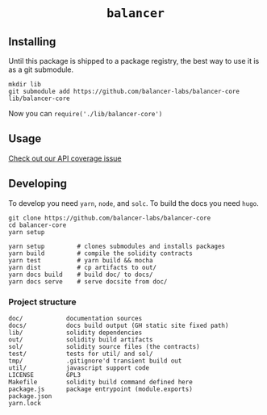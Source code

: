 
<h1 align=center><code>balancer</code></h1>

## Installing

Until this package is shipped to a package registry, the best way to use it is as a git submodule.

```
mkdir lib
git submodule add https://github.com/balancer-labs/balancer-core lib/balancer-core
```

Now you can `require('./lib/balancer-core')`

## Usage

[Check out our API coverage issue](https://github.com/balancer-labs/balancer-core/issues/24)

## Developing

To develop you need `yarn`, `node`, and `solc`. To build the docs you need `hugo`.

```
git clone https://github.com/balancer-labs/balancer-core
cd balancer-core
yarn setup
```

```
yarn setup         # clones submodules and installs packages
yarn build         # compile the solidity contracts
yarn test          # yarn build && mocha
yarn dist          # cp artifacts to out/
yarn docs build    # build doc/ to docs/
yarn docs serve    # serve docsite from doc/
```

### Project structure

```
doc/            documentation sources
docs/           docs build output (GH static site fixed path)
lib/            solidity dependencies
out/            solidity build artifacts
sol/            solidity source files (the contracts)
test/           tests for util/ and sol/
tmp/            .gitignore'd transient build out
util/           javascript support code
LICENSE         GPL3
Makefile        solidity build command defined here
package.js      package entrypoint (module.exports)
package.json
yarn.lock
```


